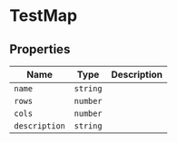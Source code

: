 # TestMap

## Properties

| Name | Type | Description |
|------|------|-------------|
| `name` | `string` |  |
| `rows` | `number` |  |
| `cols` | `number` |  |
| `description` | `string` |  |

